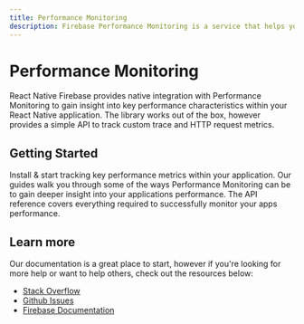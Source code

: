 ```yaml
---
title: Performance Monitoring
description: Firebase Performance Monitoring is a service that helps you to gain insight into the performance characteristics of your iOS and Android apps. 
---
```


# Performance Monitoring

React Native Firebase provides native integration with Performance Monitoring to gain insight into 
key performance characteristics within your React Native application. The library works out of the box, 
however provides a simple API to track custom trace and HTTP request metrics.

<Youtube id="0EHSPFvH7vk" />

## Getting Started

<Grid>
	<Block
		icon="build"
		color="#ffc107"
		title="Quick Start"
		to="/{{ version }}/perf/quick-start"
	>
    Install & start tracking key performance metrics within your application.
	</Block>
	<Block
		icon="school"
		color="#4CAF50"
		title="Guides"
		to="/guides?tag=perf"
	>
	  Our guides walk you through some of the ways Performance Monitoring can be to gain deeper insight into your applications 
    performance.
	</Block>
  <Block
		icon="layers"
		color="#03A9F4"
		title="Reference"
		to="/{{ version }}/perf/reference"
	>
    The API reference covers everything required to successfully monitor your apps performance.
	</Block>
</Grid>

## Learn more

Our documentation is a great place to start, however if you're looking for more help or want to help others, 
check out the resources below:

- [Stack Overflow](https://stackoverflow.com/questions/tagged/react-native-firebase-perf)
- [Github Issues](https://github.com/invertase/react-native-firebase/issues?utf8=%E2%9C%93&q=is%3Aissue+sort%3Aupdated-desc+label%3Aperf+)
- [Firebase Documentation](https://firebase.google.com/docs/perf-mon?utm_source=invertase&utm_medium=react-native-firebase&utm_campaign=perf-mon)
